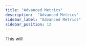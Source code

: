 ```yaml
---
title: "Advanced Metrics"
description:  "Advanced Metrics"
sidebar_label: "Advanced Metrics"
sidebar_position: 12
---
```

This  will 